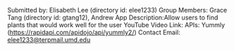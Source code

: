 Submitted by: Elisabeth Lee (directory id: elee1233)
Group Members: Grace Tang (directory id: gtang12), Andrew
App Description:Allow users to find plants that would work well for the user 
YouTube Video Link: 
APIs: Yummly (https://rapidapi.com/apidojo/api/yummly2/)
Contact Email: elee1233@terpmail.umd.edu